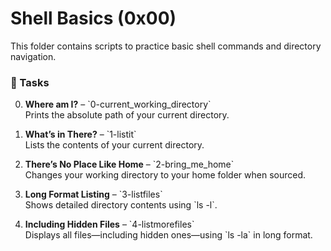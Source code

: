 # Shell Basics (0x00)

This folder contains scripts to practice basic shell commands and directory navigation.

### 🧪 Tasks

0. **Where am I?** – \`0-current_working_directory\`  
   Prints the absolute path of your current directory.

1. **What’s in There?** – \`1-listit\`  
   Lists the contents of your current directory.

2. **There’s No Place Like Home** – \`2-bring_me_home\`  
   Changes your working directory to your home folder when sourced.

3. **Long Format Listing** – \`3-listfiles\`  
   Shows detailed directory contents using \`ls -l\`.

4. **Including Hidden Files** – \`4-listmorefiles\`  
   Displays all files—including hidden ones—using \`ls -la\` in long format.

